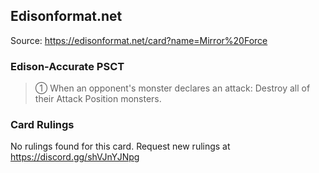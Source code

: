 
## Edisonformat.net

Source: https://edisonformat.net/card?name=Mirror%20Force

### Edison-Accurate PSCT

> ① When an opponent's monster declares an attack:
> Destroy all of their Attack Position monsters.

### Card Rulings

No rulings found for this card. Request new rulings at https://discord.gg/shVJnYJNpg
            